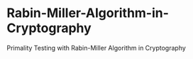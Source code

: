 # Rabin-Miller-Algorithm-in-Cryptography
Primality Testing with Rabin-Miller Algorithm in Cryptography
